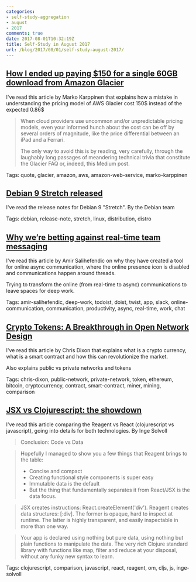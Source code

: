 ```yaml
---
categories:
- self-study-aggregation
- august
- 2017
comments: true
date: 2017-08-01T10:32:19Z
title: Self-Study in August 2017 
url: /blog/2017/08/01/self-study-august-2017/
---
```


## [How I ended up paying $150 for a single 60GB download from Amazon Glacier](https://medium.com/@karppinen/how-i-ended-up-paying-150-for-a-single-60gb-download-from-amazon-glacier-6cb77b288c3e)

I've read this article by Marko Karppinen that explains how a mistake in understanding the pricing model of AWS Glacier cost 150$ instead of the expected 0.86$

> When cloud providers use uncommon and/or unpredictable pricing models, even your informed hunch about the cost can be off by several orders of magnitude, like the price differential between an iPad and a Ferrari.
>
> The only way to avoid this is by reading, very carefully, through the laughably long passages of meandering technical trivia that constitute the Glacier FAQ or, indeed, this Medium post.

Tags: quote, glacier, amazon, aws, amazon-web-service, marko-karppinen

## [Debian 9 Stretch released](https://www.debian.org/News/2017/20170617)

I've read the release notes for Debian 9 "Stretch". By the Debian team

Tags: debian, release-note, stretch, linux, distribution, distro

## [Why we’re betting against real-time team messaging ](https://blog.doist.com/why-were-betting-against-real-time-team-messaging-521804a3da09)

I've read this article by Amir Salihefendic on why they have created a tool for online async communication, where the online presence icon is disabled and communications happen around threads.

Trying to transform the online (from real-time to async) communications to leave spaces for deep work.

Tags: amir-salihefendic, deep-work, todoist, doist, twist, app, slack, online-communication, communication, productivity, async, real-time, work, chat

## [Crypto Tokens: A Breakthrough in Open Network Design](https://medium.com/@cdixon/crypto-tokens-a-breakthrough-in-open-network-design-e600975be2ef)

I've read this article by Chris Dixon that explains what is a crypto currency, what is a smart contract and how this can revolutionize the market.

Also explains public vs private networks and tokens

Tags: chris-dixon, public-network, private-network, token, ethereum, bitcoin, cryptocurrency, contract, smart-contract, miner, mining, comparison

## [JSX vs Clojurescript: the showdown](http://ingesolvoll.github.io/2017/06/22/plain-react-vs-reagent.html)

I've read this article comparing the Reagent vs React (clojurescript vs javascript), going into details for both technologies. By Inge Solvoll

> Conclusion: Code vs Data

> Hopefully I managed to show you a few things that Reagent brings to the table:
>
>  * Concise and compact
>  * Creating functional style components is super easy
>  * Immutable data is the default
>  * But the thing that fundamentally separates it from React/JSX is the data focus.

>JSX creates instructions: React.createElement('div').
>Reagent creates data structures: [:div].
>The former is opaque, hard to inspect at runtime. The latter is highly transparent, and easily inspectable in more than one way.

>Your app is declared using nothing but pure data, using nothing but plain functions to manipulate the data. The very rich Clojure standard library with functions like map, filter and reduce at your disposal, without any funky new syntax to learn.

Tags: clojurescript, comparison, javascript, react, reagent, om, cljs, js, inge-solvoll

